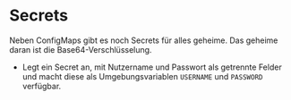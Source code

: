 # Secrets

Neben ConfigMaps gibt es noch Secrets für alles geheime. Das geheime daran ist die Base64-Verschlüsselung.

- Legt ein Secret an, mit Nutzername und Passwort als getrennte Felder und macht diese als Umgebungsvariablen `USERNAME` und `PASSWORD` verfügbar. 
